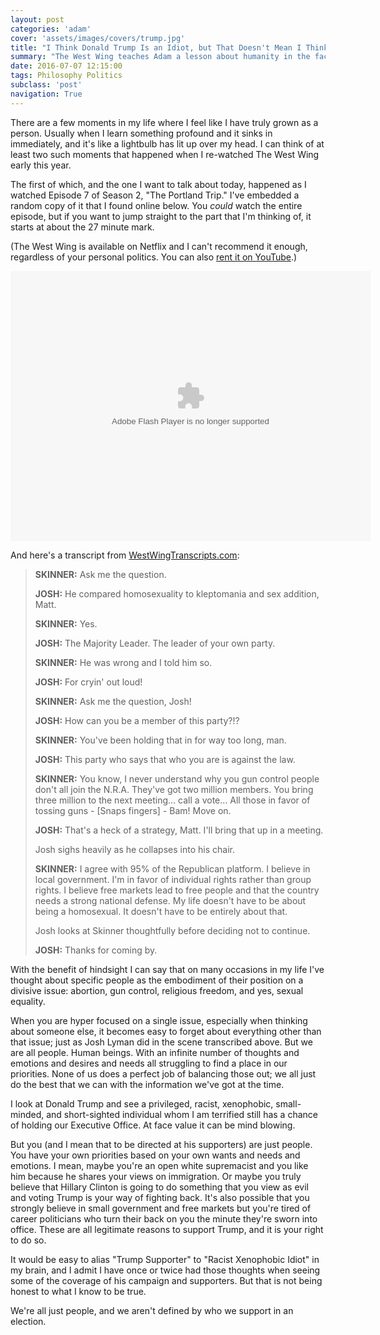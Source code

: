 ```yaml
---
layout: post
categories: 'adam'
cover: 'assets/images/covers/trump.jpg'
title: "I Think Donald Trump Is an Idiot, but That Doesn't Mean I Think You Are"
summary: "The West Wing teaches Adam a lesson about humanity in the face of divisive issues."
date: 2016-07-07 12:15:00
tags: Philosophy Politics
subclass: 'post'
navigation: True
---
```


There are a few moments in my life where I feel like I have truly grown as a person. Usually when I learn something profound and it sinks in immediately, and it's like a lightbulb has lit up over my head. I can think of at least two such moments that happened when I re-watched The West Wing early this year.

The first of which, and the one I want to talk about today, happened as I watched Episode 7 of Season 2, "The Portland Trip." I've embedded a random copy of it that I found online below. You _could_ watch the entire episode, but if you want to jump straight to the part that I'm thinking of, it starts at about the 27 minute mark.

(The West Wing is available on Netflix and I can't recommend it enough, regardless of your personal politics. You can also [rent it on YouTube][yt].)

<object width="576" height="432"><param name="movie" value="http://www.flasharc.com/bpr.swf"></param><param name="allowfullscreen" value="true"></param><param name="allowscriptaccess" value="always"></param><embed src="http://www.flasharc.com/bpr.swf" type="application/x-shockwave-flash" allowscriptaccess="always" allowfullscreen="true" width="576" height="432"></embed></object>

And here's a transcript from [WestWingTranscripts.com][transcript]:

> **SKINNER:**
> Ask me the question.
>
> **JOSH:**
> He compared homosexuality to kleptomania and sex addition, Matt.
>
> **SKINNER:**
> Yes.
>
> **JOSH:**
> The Majority Leader. The leader of your own party.
>
> **SKINNER:**
> He was wrong and I told him so.
>
> **JOSH:**
> For cryin' out loud!
>
> **SKINNER:**
> Ask me the question, Josh!
>
> **JOSH:**
> How can you be a member of this party?!?
>
> **SKINNER:**
> You've been holding that in for way too long, man.
>
> **JOSH:**
> This party who says that who you are is against the law.
>
> **SKINNER:**
> You know, I never understand why you gun control people don't all join the
> N.R.A. They've
> got two million members. You bring three million to the next meeting... call
> a vote...
> All those in favor of tossing guns - [Snaps fingers] - Bam! Move on.
>
> **JOSH:**
> That's a heck of a strategy, Matt. I'll bring that up in a meeting.
>
> Josh sighs heavily as he collapses into his chair.
>
> **SKINNER:**
> I agree with 95% of the Republican platform. I believe in local government. I'm
> in favor
> of individual rights rather than group rights. I believe free markets lead
> to free people
> and that the country needs a strong national defense. My life doesn't have
> to be about
> being a homosexual. It doesn't have to be entirely about that.
>
> Josh looks at Skinner thoughtfully before deciding not to continue.
>
> **JOSH:**
> Thanks for coming by.

With the benefit of hindsight I can say that on many occasions in my life I've thought about specific people as the embodiment of their position on a divisive issue: abortion, gun control, religious freedom, and yes, sexual equality.

When you are hyper focused on a single issue, especially when thinking about someone else, it becomes easy to forget about everything other than that issue; just as Josh Lyman did in the scene transcribed above. But we are all people. Human beings. With an infinite number of thoughts and emotions and desires and needs all struggling to find a place in our priorities. None of us does a perfect job of balancing those out; we all just do the best that we can with the information we've got at the time.

I look at Donald Trump and see a privileged, racist, xenophobic, small-minded, and short-sighted individual whom I am terrified still has a chance of holding our Executive Office. At face value it can be mind blowing.

But you (and I mean that to be directed at his supporters) are just people. You have your own priorities based on your own wants and needs and emotions. I mean, maybe you're an open white supremacist and you like him because he shares your views on immigration. Or maybe you truly believe that Hillary Clinton is going to do something that you view as evil and voting Trump is your way of fighting back. It's also possible that you strongly believe in small government and free markets but you're tired of career politicians who turn their back on you the minute they're sworn into office. These are all legitimate reasons to support Trump, and it is your right to do so.

It would be easy to alias "Trump Supporter" to "Racist Xenophobic Idiot" in my brain, and I admit I have once or twice had those thoughts when seeing some of the coverage of his campaign and supporters. But that is not being honest to what I know to be true.

We're all just people, and we aren't defined by who we support in an election.


[yt]: https://www.youtube.com/watch?v=cI9HhNjXLu4
[transcript]: http://www.westwingtranscripts.com/search.php?flag=getTranscript&id=29
